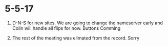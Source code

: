 # 5-5-17 

1. D-N-S for new sites. We are going to change the nameserver early and Colin will handle all flips for now. Buttons Comming 

2. The rest of the meeting was elimated from the record. Sorry
